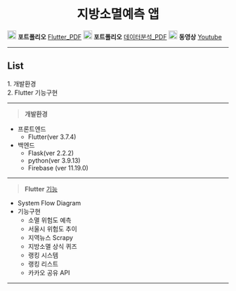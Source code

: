 <center><h1> 지방소멸예측 앱 </h1> </center>

<img src =https://upload.wikimedia.org/wikipedia/commons/thumb/8/87/PDF_file_icon.svg/1667px-PDF_file_icon.svg.png width = 20,m height = 20 > **포트폴리오**  [Flutter_PDF](https://github.com/vxornjs11/Pytone_Flutter/blob/parktaekwon/Flutter-Python/PDF/Local_Now(Flutter).pdf)
<img src =https://upload.wikimedia.org/wikipedia/commons/thumb/8/87/PDF_file_icon.svg/1667px-PDF_file_icon.svg.png width = 20,m height = 20 > **포트폴리오**  [데이터분석_PDF](https://github.com/vxornjs11/Pytone_Flutter/blob/parktaekwon/Flutter-Python/PDF/데이터분석Local.pdf)
<img src =https://cdn-icons-png.flaticon.com/512/1384/1384060.png width = 20,m height = 20 > **동영상** [Youtube](https://www.youtube.com/watch?v=4L9FszCCiu0)


___


<h2>List</h2>
1. 개발환경 <br>
2. Flutter 기능구현
  
___

>**개발환경**
- 프론트엔드
  - Flutter(ver 3.7.4)
- 백엔드 
  - Flask(ver 2.2.2)
  - python(ver 3.9.13)
  - Firebase (ver 11.19.0)

___

> **Flutter** [기능]()
- System Flow Diagram
- 기능구현
  - 소멸 위험도 예측
  - 서울시 위험도 추이
  - 지역뉴스 Scrapy
  - 지방소멸 상식 퀴즈
  - 랭킹 시스템
  - 랭킹 리스트
  - 카카오 공유 API
___
